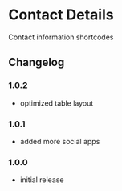 # Contact Details

Contact information shortcodes

## Changelog

### 1.0.2
- optimized table layout

### 1.0.1
- added more social apps

### 1.0.0
- initial release

